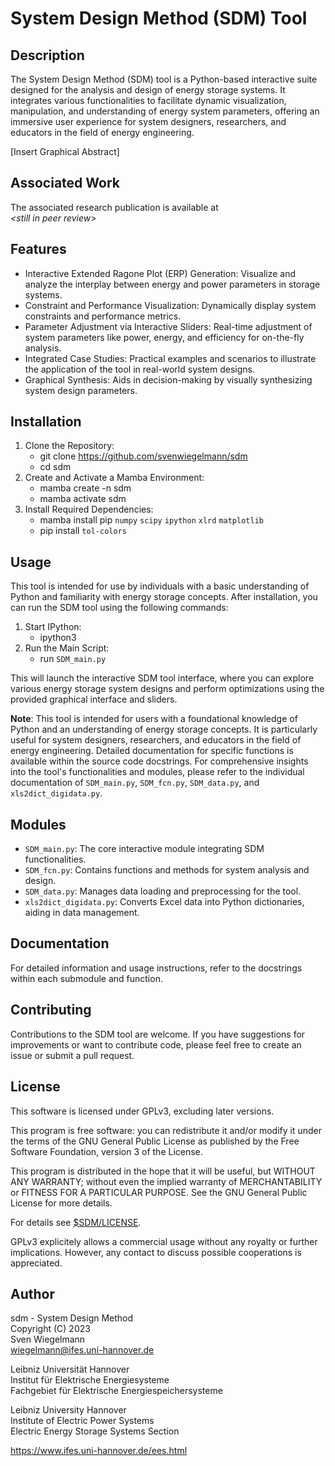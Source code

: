 # System Design Method (SDM) Tool

## Description
The System Design Method (SDM) tool is a Python-based interactive suite designed
for the analysis and design of energy storage systems. It integrates various
functionalities to facilitate dynamic visualization, manipulation, and
understanding of energy system parameters, offering an immersive user experience
for system designers, researchers, and educators in the field of energy
engineering.

[Insert Graphical Abstract]

## Associated Work
The associated research publication is available at\
_\<still in peer review\>_

## Features
- Interactive Extended Ragone Plot (ERP) Generation: Visualize and analyze the
  interplay between energy and power parameters in storage systems.
- Constraint and Performance Visualization: Dynamically display system
  constraints and performance metrics.
- Parameter Adjustment via Interactive Sliders: Real-time adjustment of system
  parameters like power, energy, and efficiency for on-the-fly analysis.
- Integrated Case Studies: Practical examples and scenarios to illustrate the
  application of the tool in real-world system designs.
- Graphical Synthesis: Aids in decision-making by visually synthesizing system
  design parameters.

## Installation
1. Clone the Repository: 
   - git clone https://github.com/svenwiegelmann/sdm
   - cd sdm
2. Create and Activate a Mamba Environment:
   - mamba create -n sdm
   - mamba activate sdm
3. Install Required Dependencies:
   - mamba install pip `numpy` `scipy` `ipython` `xlrd` `matplotlib`
   - pip install `tol-colors`

## Usage
This tool is intended for use by individuals with a basic understanding of Python
and familiarity with energy storage concepts. After installation, you can run the
SDM tool using the following commands:

1. Start IPython:
   - ipython3
2. Run the Main Script:
   - run `SDM_main.py`

This will launch the interactive SDM tool interface, where you can explore various
energy storage system designs and perform optimizations using the provided graphical
interface and sliders.

**Note**: This tool is intended for users with a foundational knowledge of Python and
an understanding of energy storage concepts. It is particularly useful for system
designers, researchers, and educators in the field of energy engineering. Detailed
documentation for specific functions is available within the source code docstrings.
For comprehensive insights into the tool's functionalities and modules, please refer
to the individual documentation of `SDM_main.py`, `SDM_fcn.py`, `SDM_data.py`, and
`xls2dict_digidata.py`.

## Modules
- `SDM_main.py`: The core interactive module integrating SDM functionalities.
- `SDM_fcn.py`: Contains functions and methods for system analysis and design.
- `SDM_data.py`: Manages data loading and preprocessing for the tool.
- `xls2dict_digidata.py`: Converts Excel data into Python dictionaries, aiding in
  data management.

## Documentation
For detailed information and usage instructions, refer to the docstrings within
each submodule and function.

## Contributing
Contributions to the SDM tool are welcome. If you have suggestions for
improvements or want to contribute code, please feel free to create an issue
or submit a pull request.

## License
This software is licensed under GPLv3, excluding later versions.

This program is free software: you can redistribute it and/or modify
it under the terms of the GNU General Public License as published by
the Free Software Foundation, version 3 of the License.

This program is distributed in the hope that it will be useful,
but WITHOUT ANY WARRANTY; without even the implied warranty of
MERCHANTABILITY or FITNESS FOR A PARTICULAR PURPOSE. See the
GNU General Public License for more details.

For details see [\$SDM/LICENSE](LICENSE).

GPLv3 explicitely allows a commercial usage without any royalty or further
implications. However, any contact to discuss possible cooperations is
appreciated.

## Author
sdm - System Design Method\
Copyright (C) 2023\
Sven Wiegelmann\
wiegelmann@ifes.uni-hannover.de

Leibniz Universität Hannover\
Institut für Elektrische Energiesysteme\
Fachgebiet für Elektrische Energiespeichersysteme

Leibniz University Hannover\
Institute of Electric Power Systems\
Electric Energy Storage Systems Section

https://www.ifes.uni-hannover.de/ees.html
